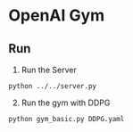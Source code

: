 # OpenAI Gym

## Run

1. Run the Server 

```
python ../../server.py
```

2. Run the gym with DDPG

```
python gym_basic.py DDPG.yaml
```
